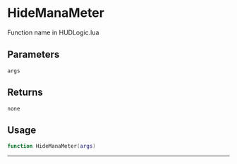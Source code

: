 # HideManaMeter
Function name in HUDLogic.lua
## Parameters
`args`
## Returns
`none`
## Usage
```lua
function HideManaMeter(args)
```
---
